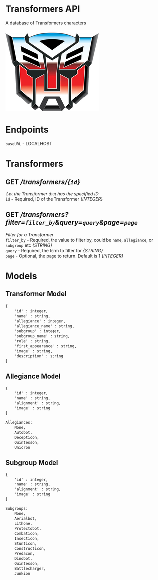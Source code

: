 # Transformers API
A database of Transformers characters

![Transformers](logo.png)

# Endpoints
`baseURL` - LOCALHOST

# Transformers

## **GET** */transformers/{`id`}* <br>
*Get the Transformer that has the specified ID* <br>
`id` - Required, ID of the Transformer *{INTEGER}*

## **GET** */transformers?filter=`filter_by`&query=`query`&page=`page`* <br>
*Filter for a Transformer* <br>
`filter_by` - Required, the value to filter by, could be `name`, `allegiance`, or `subgroup` etc *{STRING}* <br>
`query` - Required, the term to filter for *{STRING}* <br>
`page` - Optional, the page to return. Default is 1 *{INTEGER}*

# Models

## Transformer Model

```
{
	'id' : integer,
	'name' : string,
	'allegiance' : integer,
	'allegiance_name' : string,
	'subgroup' : integer,
	'subgroup_name' : string,
	'role' : string,
	'first_appearance' : string,
	'image' : string,
	'description' : string
}
```

## Allegiance Model
```
{
	'id' : integer,
	'name' : string,
	'alignment' : string,
	'image' : string
}
```
```
Allegiances: 
	None, 
	Autobot, 
	Decepticon, 
	Quintesson, 
	Unicron
```
## Subgroup Model
```
{
	'id' : integer,
	'name' : string,
	'alignment' : string,
	'image' : string
}
```
```
Subgroups:
	None,
	Aerialbot,
	Lithone,
	Protectobot,
	Combaticon,
	Insecticon,
	Stunticon,
	Constructicon,
	Predacon,
	Dinobot,
	Quintesson,
	Battlecharger,
	Junkion
```
